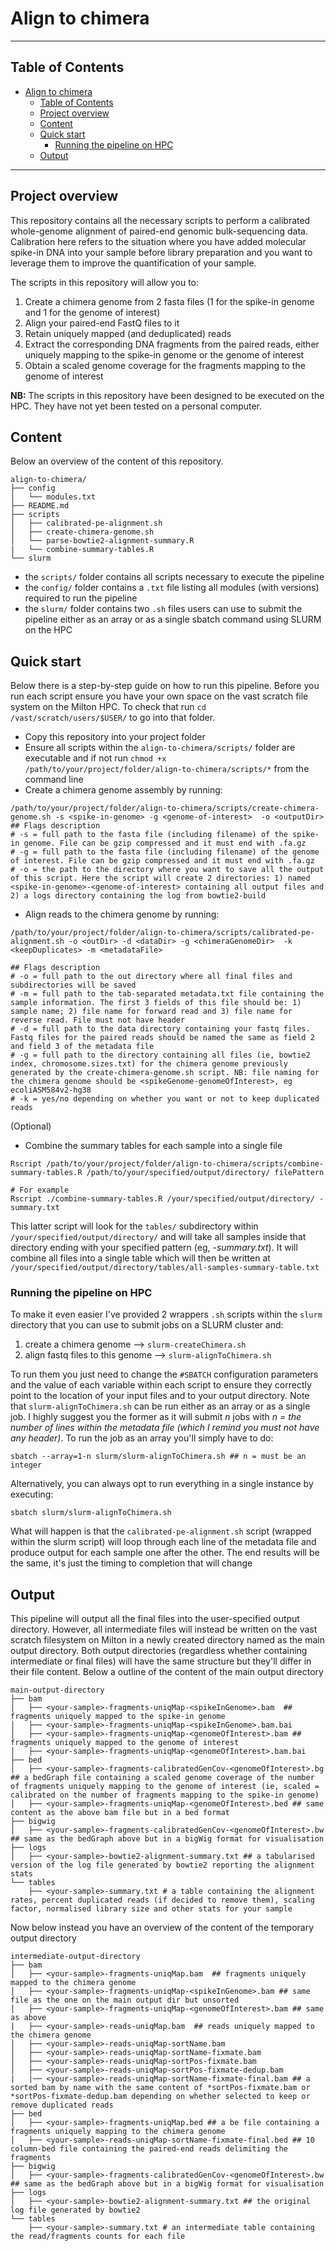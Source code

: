# Align to chimera
--------------------------------------------------

## Table of Contents
- [Align to chimera](#align-to-chimera)
  - [Table of Contents](#table-of-contents)
  - [Project overview](#project-overview)
  - [Content](#content)
  - [Quick start](#quick-start)
    - [Running the pipeline on HPC](#running-the-pipeline-on-hpc)
  - [Output](#output)

--------------------------------------------------

## Project overview 

This repository contains all the necessary scripts to perform a calibrated whole-genome alignment of paired-end genomic bulk-sequencing data. 
Calibration here refers to the situation where you have added molecular spike-in DNA into your sample before library preparation and you want to leverage them to improve the quantification of your sample. <br/>

The scripts in this repository will allow you to:

1. Create a chimera genome from 2 fasta files (1 for the spike-in genome and 1 for the genome of interest)
2. Align your paired-end FastQ files to it 
3. Retain uniquely mapped (and deduplicated) reads 
4. Extract the corresponding DNA fragments from the paired reads, either uniquely mapping to the spike-in genome or the genome of interest
5. Obtain a scaled genome coverage for the fragments mapping to the genome of interest


**NB:** The scripts in this repository have been designed to be executed on the HPC. They have not yet been tested on a personal computer.

## Content

Below an overview of the content of this repository.

```
align-to-chimera/
├── config
│   └── modules.txt 
├── README.md
├── scripts
│   ├── calibrated-pe-alignment.sh
│   ├── create-chimera-genome.sh
│   └── parse-bowtie2-alignment-summary.R
|   └── combine-summary-tables.R
└── slurm
```

* the `scripts/` folder contains all scripts necessary to execute the pipeline
* the `config/` folder contains a `.txt` file listing all modules (with versions) required to run the pipeline
* the `slurm/` folder contains two `.sh` files users can use to submit the pipeline either as an array or as a single sbatch command using SLURM on the HPC

## Quick start


Below there is a step-by-step guide on how to run this pipeline. Before you run each script ensure you have your own space on the vast scratch file system on the Milton HPC. To check that run `cd /vast/scratch/users/$USER/` to go into that folder. 

* Copy this repository into your project folder 
* Ensure all scripts within the `align-to-chimera/scripts/` folder are executable and if not run `chmod +x /path/to/your/project/folder/align-to-chimera/scripts/*` from the command line
* Create a chimera genome assembly by running:

```
/path/to/your/project/folder/align-to-chimera/scripts/create-chimera-genome.sh -s <spike-in-genome> -g <genome-of-interest>  -o <outputDir> 
## Flags description
# -s = full path to the fasta file (including filename) of the spike-in genome. File can be gzip compressed and it must end with .fa.gz
# -g = full path to the fasta file (including filename) of the genome of interest. File can be gzip compressed and it must end with .fa.gz
# -o = the path to the directory where you want to save all the output of this script. Here the script will create 2 directories: 1) named <spike-in-genome>-<genome-of-interest> containing all output files and 2) a logs directory containing the log from bowtie2-build
```

* Align reads to the chimera genome by running:

```
/path/to/your/project/folder/align-to-chimera/scripts/calibrated-pe-alignment.sh -o <outDir> -d <dataDir> -g <chimeraGenomeDir>  -k <keepDuplicates> -m <metadataFile>

## Flags description
# -o = full path to the out directory where all final files and subdirectories will be saved
# -m = full path to the tab-separated metadata.txt file containing the sample information. The first 3 fields of this file should be: 1) sample name; 2) file name for forward read and 3) file name for reverse read. File must not have header
# -d = full path to the data directory containing your fastq files. Fastq files for the paired reads should be named the same as field 2 and field 3 of the metadata file
# -g = full path to the directory containing all files (ie, bowtie2 index, chromosome.sizes.txt) for the chimera genome previously generated by the create-chimera-genome.sh script. NB: file naming for the chimera genome should be <spikeGenome-genomeOfInterest>, eg ecoliASM584v2-hg38
# -k = yes/no depending on whether you want or not to keep duplicated reads
```

(Optional)
* Combine the summary tables for each sample into a single file
  
```
Rscript /path/to/your/project/folder/align-to-chimera/scripts/combine-summary-tables.R /path/to/your/specified/output/directory/ filePattern

# For example
Rscript ./combine-summary-tables.R /your/specified/output/directory/ -summary.txt

```
This latter script will look for the `tables/` subdirectory within `/your/specified/output/directory/` and will take all samples inside that directory ending with your specified pattern (eg, *-summary.txt*). 
It will combine all files into a single table which will then be written at `/your/specified/output/directory/tables/all-samples-summary-table.txt`


### Running the pipeline on HPC

To make it even easier I've provided 2 wrappers `.sh` scripts within the `slurm` directory that you can use to submit jobs on a SLURM cluster and:
1. create a chimera genome --> `slurm-createChimera.sh`
2. align fastq files to this genome --> `slurm-alignToChimera.sh`

To run them you just need to change the `#SBATCH` configuration parameters and the value of each variable within each script to ensure they correctly point to the location of your input files and to your output directory.
Note that `slurm-alignToChimera.sh` can be run either as an array or as a single job. I highly suggest you the former as it will submit *n* jobs with *n = the number of lines within the metadata file (which I remind you must not have any header)*. To run the job as an array you'll simply have to do:

```
sbatch --array=1-n slurm/slurm-alignToChimera.sh ## n = must be an integer 
```

Alternatively, you can always opt to run everything in a single instance by executing:

```
sbatch slurm/slurm-alignToChimera.sh
```

What will happen is that the `calibrated-pe-alignment.sh` script (wrapped within the slurm script) will loop through each line of the metadata file and produce output for each sample one after the other. The end results will be the same, it's just the timing to completion that will change

## Output

This pipeline will output all the final files into the user-specified output directory. However, all intermediate files will instead be written on the vast scratch filesystem on Milton in a newly created directory named as the main output directory. Both output directories (regardless whether containing intermediate or final files) will have the same structure but they'll differ in their file content. Below a outline of the content of the main output directory

```
main-output-directory
├── bam
│   ├── <your-sample>-fragments-uniqMap-<spikeInGenome>.bam  ## fragments uniquely mapped to the spike-in genome
│   ├── <your-sample>-fragments-uniqMap-<spikeInGenome>.bam.bai
│   ├── <your-sample>-fragments-uniqMap-<genomeOfInterest>.bam ## fragments uniquely mapped to the genome of interest
│   ├── <your-sample>-fragments-uniqMap-<genomeOfInterest>.bam.bai
├── bed
│   ├── <your-sample>-fragments-calibratedGenCov-<genomeOfInterest>.bg ## a bedGraph file containing a scaled genome coverage of the number of fragments uniquely mapping to the genome of interest (ie, scaled = calibrated on the number of fragments mapping to the spike-in genome) 
│   ├── <your-sample>-fragments-uniqMap-<genomeOfInterest>.bed ## same content as the above bam file but in a bed format
├── bigwig
│   ├── <your-sample>-fragments-calibratedGenCov-<genomeOfInterest>.bw  ## same as the bedGraph above but in a bigWig format for visualisation
├── logs
│   ├── <your-sample>-bowtie2-alignment-summary.txt ## a tabularised version of the log file generated by bowtie2 reporting the alignment stats
└── tables
    ├── <your-sample>-summary.txt # a table containing the alignment rates, percent duplicated reads (if decided to remove them), scaling factor, normalised library size and other stats for your sample
```


Now below instead you have an overview of the content of the temporary output directory

```
intermediate-output-directory
├── bam
│   ├── <your-sample>-fragments-uniqMap.bam  ## fragments uniquely mapped to the chimera genome
│   ├── <your-sample>-fragments-uniqMap-<spikeInGenome>.bam ## same file as the one on the main output dir but unsorted
│   ├── <your-sample>-fragments-uniqMap-<genomeOfInterest>.bam ## same as above
|   ├── <your-sample>-reads-uniqMap.bam  ## reads uniquely mapped to the chimera genome
│   ├── <your-sample>-reads-uniqMap-sortName.bam 
│   ├── <your-sample>-reads-uniqMap-sortName-fixmate.bam
│   ├── <your-sample>-reads-uniqMap-sortPos-fixmate.bam
│   ├── <your-sample>-reads-uniqMap-sortPos-fixmate-dedup.bam 
|   |── <your-sample>-reads-uniqMap-sortName-fixmate-final.bam ## a sorted bam by name with the same content of *sortPos-fixmate.bam or *sortPos-fixmate-dedup.bam depending on whether selected to keep or remove duplicated reads
├── bed
│   ├── <your-sample>-fragments-uniqMap.bed ## a be file containing a fragments uniquely mapping to the chimera genome
│   ├── <your-sample>-reads-uniqMap-sortName-fixmate-final.bed ## 10 column-bed file containing the paired-end reads delimiting the fragments
├── bigwig
│   ├── <your-sample>-fragments-calibratedGenCov-<genomeOfInterest>.bw  ## same as the bedGraph above but in a bigWig format for visualisation
├── logs
│   ├── <your-sample>-bowtie2-alignment-summary.txt ## the original log file generated by bowtie2
└── tables
    ├── <your-sample>-summary.txt # an intermediate table containing the read/fragments counts for each file  
```
